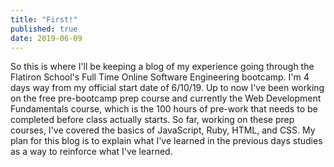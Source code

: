 ```yaml
---
title: "First!"
published: true
date: 2019-06-09
---
```


 So this is where I'll be keeping a blog of my experience going through the Flatiron School's Full Time
Online Software Engineering bootcamp. I'm 4 days way from my official start date of 6/10/19. Up to now 
I've been working on the free pre-bootcamp prep course and currently the Web Development Fundamentals course, 
which is the 100 hours of pre-work that needs to be completed before class actually starts. So far, working 
on these prep courses, I've covered the basics of JavaScript, Ruby, HTML, and CSS. My plan for this blog is 
to explain what I've learned in the previous days studies as a way to reinforce what I've learned.  